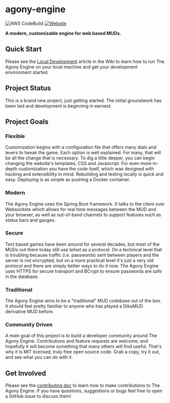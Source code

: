 # agony-engine
![AWS CodeBuild](https://codebuild.us-west-2.amazonaws.com/badges?uuid=eyJlbmNyeXB0ZWREYXRhIjoibHRwM2YxOVlSQmJWTzU4NE1BZC9UU1czK1hTaG5iTzRwUG1TS2QyT1RBTVNjTHhqUFNNenhwSkZHZFhraVJ4VkhkTWVhQVZHYWx6VEg1aXMzZEpUWkYwPSIsIml2UGFyYW1ldGVyU3BlYyI6Ii9RcC9Ob1ZMU0dvbi8yRnciLCJtYXRlcmlhbFNldFNlcmlhbCI6MX0%3D&branch=master)
[![Website](https://img.shields.io/website-up-down-brightgreen-red/http/shields.io.svg?label=website)](https://agonyengine.com)

**A modern, customizable engine for web based MUDs.**

## Quick Start
Please see the [Local Development](https://github.com/scionaltera/agony-engine/wiki/Local-Development) article in the Wiki to learn how to run The Agony Engine on your local machine and get your development environment started.

## Project Status
This is a brand new project, just getting started. The initial groundwork has been laid and development is beginning in earnest.

## Project Goals
### Flexible
Customization begins with a configuration file that offers many dials and levers to tweak the game. Each option is well explained. For many, that will be all the change that is necessary. To dig a little deeper, you can begin changing the website's templates, CSS and Javascript. For even more in-depth customization you have the code itself, which was designed with hacking and extensibility in mind. Rebuilding and testing locally is quick and easy. Deploying is as simple as pushing a Docker container.

### Modern
The Agony Engine uses the Spring Boot framework. It talks to the client over Websockets which allows for real time messages between the MUD and your browser, as well as out-of-band channels to support features such as status bars and gauges.

### Secure
Text based games have been around for several decades, but most of the MUDs out there today still use *telnet* as a protocol. On a technical level that is troubling because traffic (i.e. passwords) sent between players and the server is not encrypted, but on a more practical level it's just a very old protocol and there are simply better ways to do it now. The Agony Engine uses HTTPS for secure transport and BCrypt to ensure passwords are safe in the database.

### Traditional
The Agony Engine aims to be a "traditional" MUD codebase out of the box. It should feel pretty familiar to anyone who has played a DikuMUD derivative MUD before.

### Community Driven
A main goal of this project is to build a developer community around The Agony Engine. Contributions and feature requests are welcome, and hopefully it will become something that many others will find useful. That's why it is MIT licensed, truly free open source code. Grab a copy, try it out, and see what you can do with it.

## Get Involved
Please see the [contributing doc](https://github.com/scionaltera/agony-engine/blob/master/CONTRIBUTING.md) to learn how to make contributions to The Agony Engine. If you have questions, suggestions or bugs feel free to open a GitHub issue to discuss them!

